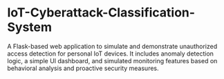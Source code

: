 # IoT-Cyberattack-Classification-System
A Flask-based web application to simulate and demonstrate unauthorized access detection for personal IoT devices. It includes anomaly detection logic, a simple UI dashboard, and simulated monitoring features based on behavioral analysis and proactive security measures.
